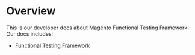 # Overview
This is our developer docs about Magento Functional Testing Framework. Our docs includes:

- [Functional Testing Framework](test/functional/index.md)